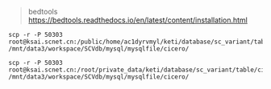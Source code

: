 
> bedtools
> https://bedtools.readthedocs.io/en/latest/content/installation.html


```shell
scp -r -P 50303 root@ksai.scnet.cn:/public/home/ac1dyrvmyl/keti/database/sc_variant/table/cicero/trait_gene_table /mnt/data3/workspace/SCVdb/mysql/mysqlfile/cicero/
```


```shell
scp -r -P 50303 root@ksai.scnet.cn:/root/private_data/keti/database/sc_variant/table/cicero/trait_gene_chunk_table /mnt/data3/workspace/SCVdb/mysql/mysqlfile/cicero/
```

